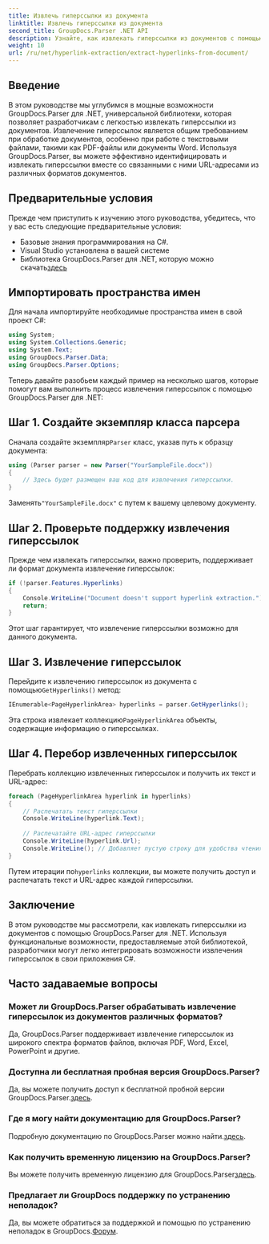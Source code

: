 ```yaml
---
title: Извлечь гиперссылки из документа
linktitle: Извлечь гиперссылки из документа
second_title: GroupDocs.Parser .NET API
description: Узнайте, как извлекать гиперссылки из документов с помощью GroupDocs.Parser для .NET. Улучшите свои приложения C# с помощью этого простого руководства.
weight: 10
url: /ru/net/hyperlink-extraction/extract-hyperlinks-from-document/
---
```

## Введение
В этом руководстве мы углубимся в мощные возможности GroupDocs.Parser для .NET, универсальной библиотеки, которая позволяет разработчикам с легкостью извлекать гиперссылки из документов. Извлечение гиперссылок является общим требованием при обработке документов, особенно при работе с текстовыми файлами, такими как PDF-файлы или документы Word. Используя GroupDocs.Parser, вы можете эффективно идентифицировать и извлекать гиперссылки вместе со связанными с ними URL-адресами из различных форматов документов.
## Предварительные условия
Прежде чем приступить к изучению этого руководства, убедитесь, что у вас есть следующие предварительные условия:
- Базовые знания программирования на C#.
- Visual Studio установлена в вашей системе
-  Библиотека GroupDocs.Parser для .NET, которую можно скачать[здесь](https://releases.groupdocs.com/parser/net/)
## Импортировать пространства имен
Для начала импортируйте необходимые пространства имен в свой проект C#:
```csharp
using System;
using System.Collections.Generic;
using System.Text;
using GroupDocs.Parser.Data;
using GroupDocs.Parser.Options;
```

Теперь давайте разобьем каждый пример на несколько шагов, которые помогут вам выполнить процесс извлечения гиперссылок с помощью GroupDocs.Parser для .NET:
## Шаг 1. Создайте экземпляр класса парсера
 Сначала создайте экземпляр`Parser` класс, указав путь к образцу документа:
```csharp
using (Parser parser = new Parser("YourSampleFile.docx"))
{
    // Здесь будет размещен ваш код для извлечения гиперссылки.
}
```
 Заменять`"YourSampleFile.docx"` с путем к вашему целевому документу.
## Шаг 2. Проверьте поддержку извлечения гиперссылок
Прежде чем извлекать гиперссылки, важно проверить, поддерживает ли формат документа извлечение гиперссылок:
```csharp
if (!parser.Features.Hyperlinks)
{
    Console.WriteLine("Document doesn't support hyperlink extraction.");
    return;
}
```
Этот шаг гарантирует, что извлечение гиперссылки возможно для данного документа.
## Шаг 3. Извлечение гиперссылок
 Перейдите к извлечению гиперссылок из документа с помощью`GetHyperlinks()` метод:
```csharp
IEnumerable<PageHyperlinkArea> hyperlinks = parser.GetHyperlinks();
```
 Эта строка извлекает коллекцию`PageHyperlinkArea` объекты, содержащие информацию о гиперссылках.
## Шаг 4. Перебор извлеченных гиперссылок
Перебрать коллекцию извлеченных гиперссылок и получить их текст и URL-адрес:
```csharp
foreach (PageHyperlinkArea hyperlink in hyperlinks)
{
    // Распечатать текст гиперссылки
    Console.WriteLine(hyperlink.Text);
    
    // Распечатайте URL-адрес гиперссылки
    Console.WriteLine(hyperlink.Url);
    Console.WriteLine(); // Добавляет пустую строку для удобства чтения.
}
```
Путем итерации по`hyperlinks` коллекции, вы можете получить доступ и распечатать текст и URL-адрес каждой гиперссылки.
## Заключение
В этом руководстве мы рассмотрели, как извлекать гиперссылки из документов с помощью GroupDocs.Parser для .NET. Используя функциональные возможности, предоставляемые этой библиотекой, разработчики могут легко интегрировать возможности извлечения гиперссылок в свои приложения C#.

## Часто задаваемые вопросы
### Может ли GroupDocs.Parser обрабатывать извлечение гиперссылок из документов различных форматов?
Да, GroupDocs.Parser поддерживает извлечение гиперссылок из широкого спектра форматов файлов, включая PDF, Word, Excel, PowerPoint и другие.
### Доступна ли бесплатная пробная версия GroupDocs.Parser?
 Да, вы можете получить доступ к бесплатной пробной версии GroupDocs.Parser.[здесь](https://releases.groupdocs.com/).
### Где я могу найти документацию для GroupDocs.Parser?
 Подробную документацию по GroupDocs.Parser можно найти.[здесь](https://tutorials.groupdocs.com/parser/net/).
### Как получить временную лицензию на GroupDocs.Parser?
 Вы можете получить временную лицензию для GroupDocs.Parser[здесь](https://purchase.groupdocs.com/temporary-license/).
### Предлагает ли GroupDocs поддержку по устранению неполадок?
 Да, вы можете обратиться за поддержкой и помощью по устранению неполадок в GroupDocs.[Форум](https://forum.groupdocs.com/c/parser/17).